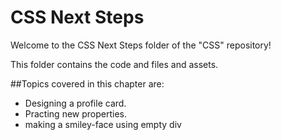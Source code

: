 # CSS Next Steps

Welcome to the CSS Next Steps folder of the "CSS" repository!

This folder contains the code and files and assets.

##Topics covered in this chapter are:

  - Designing a profile card.
  - Practing new properties.
  - making a smiley-face using empty div